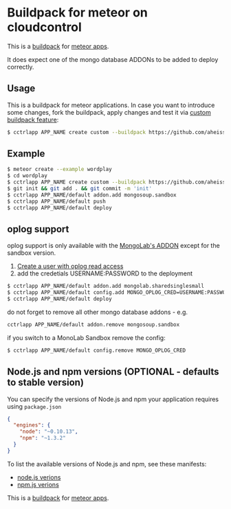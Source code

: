 Buildpack for meteor on cloudcontrol
====================================

This is a [buildpack](https://www.cloudcontrol.com/dev-center/Platform%20Documentation#buildpacks-and-the-procfile) for
[meteor apps](http://www.meteor.com).

It does expect one of the mongo database ADDONs to be added to deploy correctly.

Usage
-----

This is a buildpack for meteor applications. In case you want to introduce some changes, fork the buildpack,
apply changes and test it via [custom buildpack feature](https://www.cloudcontrol.com/dev-center/Guides/Third-Party%20Buildpacks/Third-Party%20Buildpacks):

~~~bash
$ cctrlapp APP_NAME create custom --buildpack https://github.com/aheissenberger/cloudcontrol-buildpack-meteor.git
~~~

Example
-------
~~~bash
$ meteor create --example wordplay
$ cd wordplay
$ cctrlapp APP_NAME create custom --buildpack https://github.com/aheissenberger/cloudcontrol-buildpack-meteor.git
$ git init && git add . && git commit -m 'init'
$ cctrlapp APP_NAME/default addon.add mongosoup.sandbox
$ cctrlapp APP_NAME/default push
$ cctrlapp APP_NAME/default deploy
~~~

oplog support
-------------
oplog support is only available with the [MongoLab's ADDON](https://www.cloudcontrol.com/add-ons/mongolab) except for the sandbox version.

1. [Create a user with oplog read access](http://docs.mongolab.com/oplog/)
2. add the credetials USERNAME:PASSWORD to the deployment
~~~bash
$ cctrlapp APP_NAME/default addon.add mongolab.sharedsinglesmall
$ cctrlapp APP_NAME/default config.add MONGO_OPLOG_CRED=USERNAME:PASSWORD
$ cctrlapp APP_NAME/default deploy
~~~
do not forget to remove all other mongo database addons - e.g.
~~~bash
cctrlapp APP_NAME/default addon.remove mongosoup.sandbox
~~~
if you switch to a MonoLab Sandbox remove the config:
~~~bash
$ cctrlapp APP_NAME/default config.remove MONGO_OPLOG_CRED
~~~



Node.js and npm versions (OPTIONAL - defaults to stable version)
------------------------------------

You can specify the versions of Node.js and npm your application requires using `package.json`

```json
{
  "engines": {
    "node": "~0.10.13",
    "npm": "~1.3.2"
  }
}
```

To list the available versions of Node.js and npm, see these manifests:

- [node.js verions](http://cloudcontrolled.com.packages.s3.amazonaws.com/buildpack-nodejs/manifest.nodejs)
- [npm.js verions](http://cloudcontrolled.com.packages.s3.amazonaws.com/buildpack-nodejs/manifest.npm)


This is a [buildpack](https://www.cloudcontrol.com/dev-center/Platform%20Documentation#buildpacks-and-the-procfile) for
[meteor apps](http://www.meteor.com).